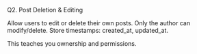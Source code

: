 Q2. Post Deletion & Editing

Allow users to edit or delete their own posts.
Only the author can modify/delete.
Store timestamps: created_at, updated_at.

This teaches you ownership and permissions.